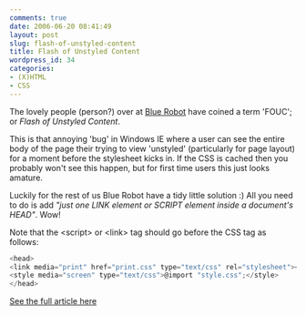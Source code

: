 ```yaml
---
comments: true
date: 2006-06-20 08:41:49
layout: post
slug: flash-of-unstyled-content
title: Flash of Unstyled Content
wordpress_id: 34
categories:
- (X)HTML
- CSS
---
```


The lovely people (person?) over at [Blue Robot](http://www.bluerobot.com/) have coined a term 'FOUC'; or _Flash of Unstyled Content_.

This is that annoying 'bug' in Windows IE where a user can see the entire body of the page their trying to view 'unstyled' (particularly for page layout) for a moment before the stylesheet kicks in. If the CSS is cached then you probably won't see this happen, but for first time users this just looks amature.

Luckily for the rest of us Blue Robot have a tidy little solution :) All you need to do is add _"just one LINK element or SCRIPT element inside a document's HEAD"_. Wow! 

Note that the &lt;script&gt; or &lt;link&gt; tag should go before the CSS tag as follows:

``` javascript
<head>
<link media="print" href="print.css" type="text/css" rel="stylesheet"></link>
<style media="screen" type="text/css">@import "style.css";</style>
</head>
```

[See the full article here](http://www.bluerobot.com/web/css/fouc.asp)
